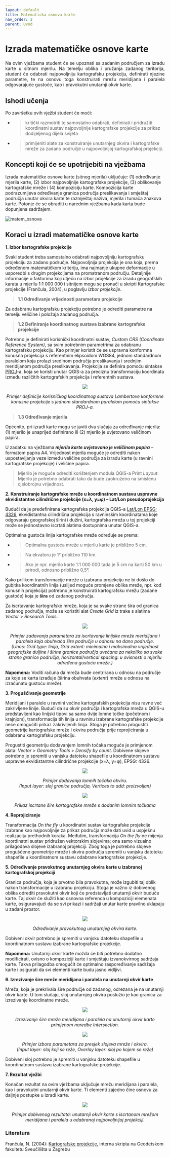 ```yaml
---
layout: default
title: Matematicka osnova karte
nav_order: 2
parent: Uvod
---
```

  
# Izrada matematičke osnove karte 

<p align="justify">Na ovim vježbama student će se upoznati sa zadanim područjem za izradu karte u sitnom mjerilu.
Na temelju oblika i pružanja zadanog teritorija, student će odabrati najpovoljniju kartografsku projekciju, definirati njezine parametre, te na osnovu toga konstruirati mrežu meridijana i paralela odgovarajuće gustoće, kao i pravokutni unutarnji okvir karte.

## Ishodi učenja

Po završetku  ovih vježbi student će moći:
  
- > kritički razmotriti te samostalno odabrati, definirati i pridružiti koordinatni sustav najpovoljnije kartografske projekcije za prikaz dodijeljenog dijela svijeta
- >	primijeniti alate za konstruiranje unutarnjeg okvira i kartografske mreže za zadano područje u najpovoljnijoj kartografskoj projekciji.

## Koncepti koji će se upotrijebiti na vježbama

Izrada matematičke osnove karte (sitnog mjerila) uključuje: (1) određivanje mjerila karte, (2) izbor najpovoljnije kartografske projekcije, (3) oblikovanje kartografske mreže i (4) kompoziciju karte. Kompozicija karte podrazumijeva određivanje granica područja preslikavanja i smještaj područja unutar okvira karte te razmještaj naziva, mjerila i tumača znakova karte. Potonje će se obraditi u narednim vježbama kada karta bude dopunjena sadržajem.

![matem_osnova](https://github.com/kkevic/Digitalna-kartografija/blob/main/Sadrzaj/Slike/Mat%20osnova%20grafike_path.svg)

## Koraci u izradi matematičke osnove karte

**1. Izbor kartografske projekcije**

Svaki student treba samostalno odabrati najpovoljniju kartografsku projekciju za zadano područje. Najpovoljnija projekcija je ona koja, prema određenom matematičkom kriteriju, ima najmanje ukupne deformacije u usporedbi s drugim projekcijama na promatranom području. Detaljnije informacije o faktorima koji utječu na izbor projekcije za izradu geografskih karata u mjerilu 1:1 000 000 i sitnijem mogu se pronaći u skripti Kartografske projekcije (Frančula, 2004), u poglavlju *Izbor projekcije*.

>**1.1 Određivanje vrijednosti parametara projekcije**

Za odabranu kartografsku projekciju potrebno je odrediti parametre na temelju veličine i položaja zadanog područja.

>**1.2 Definiranje koordinatnog sustava izabrane kartografske projekcije**

Potrebno je definirati korisnički koordinatni sustav, *Custom CRS (Coordinate Reference System)*, sa svim potrebnim parametrima za odabranu kartografsku projekciju. Kao primjer koristit će se uspravna konformna konusna projekcija s referentnim elipsoidom WGS84, jednom standardnom paralelom koja prolazi sredinom područja preslikavanja i srednjim meridijanom područja preslikavanja. Projekcija se definira pomoću sintakse [PROJ](https://proj.org/en/9.5/)-a, koja se koristi unutar QGIS-a za preciznu transformaciju koordinata između različitih kartografskih projekcija i referentnih sustava.

<p align="center">
<img align="center" src="https://github.com/kkevic/Digitalna-kartografija/blob/main/Sadrzaj/Slike/UserDefinedCRS.png">

<p align="center"> <i>Primjer definicije korisničkog koordinatnog sustava Lambertove konformne konusne projekcije s jednom standardnom paralelom pomoću sintakse PROJ-a.</i></p>

>**1.3 Određivanje mjerila**

Općenito, pri izradi karte mogu se javiti dva slučaja za određivanje mjerila: (1) mjerilo je unaprijed definirano ili (2) mjerilo je uvjetovano veličinom papira.

U zadatku na vježbama ***mjerilo karte uvjetovano je veličinom papira*** – formatom papira A4. Vrijednost mjerila moguće je odrediti nakon uspostavljanja veze između veličine područja za izradu karte (u ravnini kartografske projekcije) i veličine papira.

>Mjerilo je moguće odrediti korištenjem modula QGIS-a Print *Layout*. Mjerilo je potrebno odabrati tako da bude zaokruženo na smislenu cjelobrojnu vrijednost.

**2. Konstruiranje kartografske mreže u koordinatnom sustavu uspravne ekvidistantne cilindrične projekcije (x=λ, y=φ) – Lat/Lon pseudoprojekcija**

Budući da je predefinirana kartografska projekcija QGIS-a [Lat/Lon EPSG: 4326](https://epsg.io/4326), ekvidistantna cilindrična projekcija s ravninskim koordinatama koje odgovaraju geografskoj širini i dužini, kartografska mreža u toj projekciji može se jednostavno iscrtati alatima dostupnima unutar QGIS-a. 

Optimalna gustoća linija kartografske mreže određuje se prema:

- > Optimalna gustoća mreže u mjerilu karte je približno 5 cm.
- > Na ekvatoru je 1° približno 110 km.
- > Ako je npr. mjerilo karte 1:1 000 000 tada je 5 cm na karti 50 km u prirodi, odnosno približno 0,5°.

Kako prilikom transformacije mreže u izabranu projekciju ne bi došlo do gubitka koordinatnih linija (uslijed moguće promjene oblika mreže, npr. kod konusnih projekcija) potrebno je konstruirati kartografsku mrežu (zadane gustoće) koja je **šira** od zadanog područja.

Za iscrtavanje kartografske mreže, koja je sa svake strane šira od granica zadanog područja, može se koristiti alat *Create Grid* iz trake s alatima *Vector* > *Research Tools*.

<p align="center">
<img align="center" src="https://github.com/kkevic/Digitalna-kartografija/blob/main/Sadrzaj/Slike/1_1_Create%20Grid%20Window.PNG">

<p align="center"> <i>Primjer zadavanja parametara za iscrtavanje linijske mreže meridijana i paralela koja 
obuhvaća šire područje u odnosu na dano područje.<br/> (Unos: Grid type: linija, Grid extent: minimalna i maksimalna vrijednost geografske duljine i širine granice područja uvećana za nekoliko sa svake strane granice područja, horizontal/vertical spacing: u ovisnosti o mjerilu određena gustoća mreže.)</i></p>

**Napomena:** Voditi računa da mreža bude centrirana u odnosu na područje za koje se karta izrađuje (širina obuhvata (*extent*) mreže u odnosu na izračunatu gustoću mreže).

**3. Progušćivanje geometrije**

Meridijani i paralele u ravnini većine kartografskih projekcija nisu ravne već zakrivljene linije. Budući da su okvir područja i kartografska mreža u QGIS-u predstavljeni kao linijski tipovi sa samo dvije lomne točke (početnom i krajnjom), transformacija tih linija u ravninu izabrane kartografske projekcije neće omogućiti prikaz zakrivljenih linija. Stoga je potrebno progustiti geometrije kartografske mreže i okvira područja prije reprojiciranja u odabranu kartografsku projekciju.

Progustiti geometriju dodavanjem lomnih točaka moguće je primjenom alata: *Vector* > *Geometry Tools* > *Densify by count*. Dobivene slojeve potrebno je spremiti u vanjsku datoteku shapefile u koordinatnom sustavu uspravne ekvidistantne cilindrične projekcije (x=λ, y=φ), EPSG: 4326.

<p align="center">
<img align="center" src="https://github.com/kkevic/Digitalna-kartografija/blob/main/Sadrzaj/Slike/Densify%20by%20count.png">

<p align="center"> <i>Primjer dodavanja lomnih točaka okviru.<br/>(Input layer: sloj granice područja, Vertices to add: proizvoljan)</i></p>

<p align="center">
<img align="center" src="https://github.com/kkevic/Digitalna-kartografija/blob/main/Sadrzaj/Slike/Progusceno.png">

<p align="center"> <i>Prikaz iscrtane šire kartografske mreže s dodanim lomnim točkama</i></p>

**4. Reprojiciranje**

Transformacija *On the fly* u koordinatni sustav kartografske projekcije izabrane kao najpovoljnije za prikaz područja može dati uvid u uspješnu realizaciju prethodnih koraka. Međutim, transformacija *On the fly* ne mijenja koordinatni sustav pridružen vektorskim slojevima; ona samo vizualno prilagođava slojeve izabranoj projekciji. Zbog toga je potrebno slojeve progušćene geometrije mreže i okvira područja spremiti u vanjsku datoteku shapefile u koordinatnom sustavu odabrane kartografske projekcije. 

**5. Određivanje pravokutnog unutarnjeg okvira karte u izabranoj kartografskoj projekciji**

Granica područja, koja je prvotno bila pravokutna, može izgubiti taj oblik nakon transformacije u izabranu projekciju. Stoga je važno iz dobivenog oblika odrediti pravokutni okvir koji će predstavljati unutarnji okvir buduće karte. Taj okvir će služiti kao osnovna referenca u kompoziciji elemenata karte, osiguravajući da se svi prikazi i sadržaji unutar karte pravilno uklapaju u zadani prostor.

<p align="center">
<img align="center" src="https://github.com/kkevic/Digitalna-kartografija/blob/main/Sadrzaj/Slike/Layer%20extent.png">

<p align="center"> <i>Određivanje pravokutnog unutarnjeg okvira karte.</i></p>

Dobiveni okvir potrebno je spremiti u vanjsku datoteku shapefile u koordinatnom sustavu izabrane kartografske projekcije.

**Napomena:** Unutarnji okvir karte možda će biti potrebno dodatno modificirati, ovisno o kompoziciji karte i smještaju izvanokvirnog sadržaja karte. Takva prilagodba omogućit će optimalno raspoređivanje sadržaja karte i osigurati da svi elementi karte budu jasno vidljivi.

**6. Izrezivanje šire mreže meridijana i paralela na unutarnji okvir karte**

Mreža, koja je prekrivala šire područje od zadanog, odrezana je na unutarnji okvir karte. U tom slučaju, sloj unutarnjeg okvira poslužio je kao granica za izrezivanje koordinatne mreže. 

<p align="center">
<img align="center" src="https://github.com/kkevic/Digitalna-kartografija/blob/main/Sadrzaj/Slike/Intersection_okvir.png">

<p align="center"> <i>Izrezivanje šire mreže meridijana i paralela na unutarnji okvir karte primjenom naredbe Intersection.</i></p>

<p align="center">
<img align="center" src="https://github.com/kkevic/Digitalna-kartografija/blob/main/Sadrzaj/Slike/Intersection_alat.png">

<p align="center"> <i>Primjer izbora parametara za presjek slojeva mreže i okvira.<br/>(Input layer: sloj koji se reže, Overlay layer: sloj po kojem se reže)</i></p>

Dobiveni sloj potrebno je spremiti u vanjsku datoteku shapefile u koordinatnom sustavu izabrane kartografske projekcije.

**7. Rezultat vježbi**

Konačan rezultat na ovim vježbama uključuje mrežu meridijana i paralela, kao i pravokutni unutarnji okvir karte. Ti elementi zajedno čine osnovu za daljnje postupke u izradi karte.

<p align="center">
<img align="center" src="https://github.com/kkevic/Digitalna-kartografija/blob/main/Sadrzaj/Slike/1_Rezultat%20matematicke%20osnove.png">

<p align="center"> <i>Primjer dobivenog rezultata: unutarnji okvir karte s iscrtanom mrežom meridijana i paralela u odabranoj najpovoljnijoj projekciji.</i></p>

### Literatura

Frančula, N. (2004): [Kartografske projekcije](https://www.bib.irb.hr/croris-redir/), interna skripta na Geodetskom fakultetu Sveučilišta u Zagrebu

